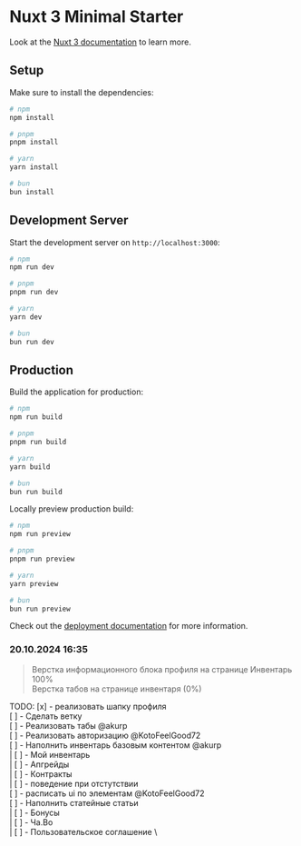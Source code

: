 # Nuxt 3 Minimal Starter

Look at the [Nuxt 3 documentation](https://nuxt.com/docs/getting-started/introduction) to learn more.

## Setup

Make sure to install the dependencies:

```bash
# npm
npm install

# pnpm
pnpm install

# yarn
yarn install

# bun
bun install
```

## Development Server

Start the development server on `http://localhost:3000`:

```bash
# npm
npm run dev

# pnpm
pnpm run dev

# yarn
yarn dev

# bun
bun run dev
```

## Production

Build the application for production:

```bash
# npm
npm run build

# pnpm
pnpm run build

# yarn
yarn build

# bun
bun run build
```

Locally preview production build:

```bash
# npm
npm run preview

# pnpm
pnpm run preview

# yarn
yarn preview

# bun
bun run preview
```

Check out the [deployment documentation](https://nuxt.com/docs/getting-started/deployment) for more information.

### 20.10.2024 16:35
> Верстка информационного блока профиля на странице Инвентарь 100% \
> Верстка табов на странице инвентаря (0%)

TODO:
[x] - реализовать шапку профиля \
[ ] - Сделать ветку \
[ ] - Реализовать табы @akurp \
[ ] - Реализовать авторизацию @KotoFeelGood72 \
[ ] - Наполнить инвентарь базовым контентом @akurp \
|  [ ] - Мой инвентарь \
|  [ ] - Апгрейды \
|  [ ] - Контракты \
|  [ ] - поведение при отстутствии \
[ ] - расписать ui по элементам @KotoFeelGood72 \
[ ] - Наполнить статейные статьи \
|  [ ] - Бонусы \
|  [ ] - Ча.Во \
|  [ ] - Пользовательское соглашение \
